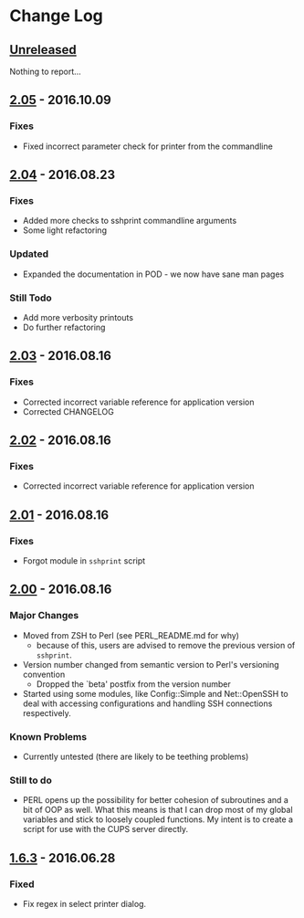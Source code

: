 # Change Log

## [Unreleased]
Nothing to report...

## [2.05] - 2016.10.09
### **Fixes**
- Fixed incorrect parameter check for printer from the commandline

## [2.04] - 2016.08.23
### **Fixes**
- Added more checks to sshprint commandline arguments
- Some light refactoring

### **Updated**
- Expanded the documentation in POD - we now have
  sane man pages

### **Still Todo**
- Add more verbosity printouts
- Do further refactoring

## [2.03] - 2016.08.16
### **Fixes**
- Corrected incorrect variable reference for application version
- Corrected CHANGELOG

## [2.02] - 2016.08.16
### **Fixes**
- Corrected incorrect variable reference for application version

## [2.01] - 2016.08.16
### **Fixes**
- Forgot module in `sshprint` script

## [2.00] - 2016.08.16
### **Major Changes**
- Moved from ZSH to Perl (see PERL_README.md for why)
  - because of this, users are advised to remove the previous version of
    `sshprint`.
- Version number changed from semantic version to Perl's versioning convention
  - Dropped the `beta' postfix from the version number
- Started using some modules, like Config::Simple and Net::OpenSSH to deal with
  accessing configurations and handling SSH connections respectively.

### **Known Problems**
- Currently untested (there are likely to be teething problems)

### **Still to do**
- PERL opens up the possibility for better cohesion of subroutines and a bit of
  OOP as well. What this means is that I can drop most of my global variables
  and stick to loosely coupled functions. My intent is to create a script for
  use with the CUPS server directly.

## [1.6.3] - 2016.06.28
### Fixed
- Fix regex in select printer dialog.

[Unreleased]: https://github.com/hv15/sshprint/compare/2.05...HEAD
[2.05]: https://github.com/hv15/sshprint/compare/2.04...2.05
[2.04]: https://github.com/hv15/sshprint/compare/2.03...2.04
[2.03]: https://github.com/hv15/sshprint/compare/2.02...2.03
[2.02]: https://github.com/hv15/sshprint/compare/2.01...2.02
[2.01]: https://github.com/hv15/sshprint/compare/2.00...2.01
[2.00]: https://github.com/hv15/sshprint/compare/1.6.3-beta...2.00
[1.6.3]: https://github.com/hv15/sshprint/compare/1.6.2-beta...1.6.3-beta
